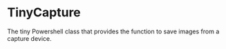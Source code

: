 # TinyCapture
The tiny Powershell class that provides the function to save images from a capture device.
